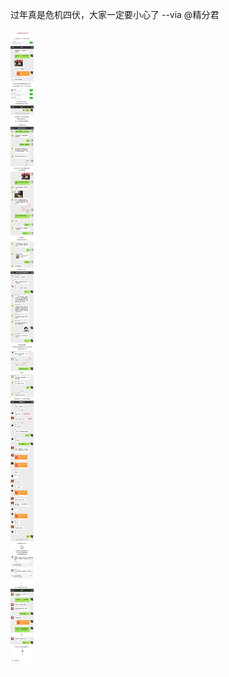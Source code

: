 过年真是危机四伏，大家一定要小心了  --via @精分君

![2f02d0c7eb21418b8b1cbb453405ccbf.png](https://raw.githubusercontent.com/wxlzmt/cdn1/master/ext/qw/groups/10042/2f02d0c7eb21418b8b1cbb453405ccbf.png)

